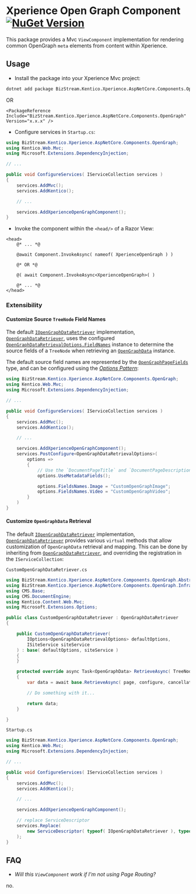 # Xperience Open Graph Component [![NuGet Version](https://img.shields.io/nuget/v/BizStream.Kentico.Xperience.AspNetCore.Components.OpenGraph)](https://nuget.org/packages/bizstream.kentico.xperience.aspnetcore.components.opengraph)

This package provides a Mvc `ViewComponent` implementation for rendering common OpenGraph `meta` elements from content within Xperience.

## Usage

- Install the package into your Xperience Mvc project:

```bash
dotnet add package BizStream.Kentico.Xperience.AspNetCore.Components.OpenGraph
```

OR

```csproj
<PackageReference Include="BizStream.Kentico.Xperience.AspNetCore.Components.OpenGraph" Version="x.x.x" />
```

- Configure services in `Startup.cs`:

```csharp
using BizStream.Kentico.Xperience.AspNetCore.Components.OpenGraph;
using Kentico.Web.Mvc;
using Microsoft.Extensions.DependencyInjection;

// ...

public void ConfigureServices( IServiceCollection services )
{
    services.AddMvc();
    services.AddKentico();

    // ...

    services.AddXperienceOpenGraphComponent();
}
```

- Invoke the component within the `<head/>` of a Razor View:

```razor
<head>
    @* ... *@

    @await Component.InvokeAsync( nameof( XperienceOpenGraph ) )

    @* OR *@

    @( await Component.InvokeAsync<XperienceOpenGraph>( )

    @* ... *@
</head>
```

### Extensibility

#### Customize Source `TreeNode` Field Names

The default [`IOpenGraphDataRetriever`](src/Abstractions/IOpenGraphDataRetriever.cs) implementation, [`OpenGraphDataRetriever`](src/Infrastructure/OpenGraphDataRetriever.cs), uses the configured [`OpenGraphDataRetrievalOptions.FieldNames`](src/Abstractions/OpenGraphData.cs#L13) instance to determine the source fields of a `TreeNode` when retrieving an [`OpenGraphData`](src/Abstractions/OpenGraphData.cs) instance.

The default source field names are represented by the [`OpenGraphPageFields`](src/Abstractions/OpenGraphPageFields.cs) type, and can be configured using the [_Options Pattern_](https://docs.microsoft.com/en-us/aspnet/core/fundamentals/configuration/options):

```csharp
using BizStream.Kentico.Xperience.AspNetCore.Components.OpenGraph;
using Kentico.Web.Mvc;
using Microsoft.Extensions.DependencyInjection;

// ...

public void ConfigureServices( IServiceCollection services )
{
    services.AddMvc();
    services.AddKentico();

    // ...

    services.AddXperienceOpenGraphComponent();
    services.PostConfigure<OpenGraphDataRetrievalOptions>(
        options =>
        {
            // Use the `DocumentPageTitle` and `DocumentPageDescription` fields provided by Xperience.
            options.UseMetadataFields();

            options.FieldsNames.Image = "CustomOpenGraphImage";
            options.FieldsNames.Video = "CustomOpenGraphVideo";
        }
    )
}
```

#### Customize `OpenGraphData` Retrieval

The default [`IOpenGraphDataRetriever`](src/Abstractions/IOpenGraphDataRetriever.cs) implementation, [`OpenGraphDataRetriever`](src/Infrastructure/OpenGraphDataRetriever.cs) provides various `virtual` methods that allow customization of `OpenGraphData` retrieval and mapping. This can be done by inheriting from [`OpenGraphDataRetriever`](src/Infrastructure/OpenGraphDataRetriever.cs), and overriding the registration in the `IServiceCollection`:

`CustomOpenGraphDataRetriever.cs`

```csharp
using BizStream.Kentico.Xperience.AspNetCore.Components.OpenGraph.Abstractions;
using BizStream.Kentico.Xperience.AspNetCore.Components.OpenGraph.Infrastructure;
using CMS.Base;
using CMS.DocumentEngine;
using Kentico.Content.Web.Mvc;
using Microsoft.Extensions.Options;

public class CustomOpenGraphDataRetriever : OpenGraphDataRetriever
{

    public CustomOpenGraphDataRetriever(
        IOptions<OpenGraphDataRetrievalOptions> defaultOptions,
        ISiteService siteService
    ) : base( defaultOptions, siteService )
    {
    }

    protected override async Task<OpenGraphData> RetrieveAsync( TreeNode page, Action<OpenGraphDataRetrievalOptions> configure = null, CancellationToken cancellation = default )
    {
        var data = await base.RetrieveAsync( page, configure, cancellation );

        // Do something with it...

        return data;
    }

}
```

`Startup.cs`

```csharp
using BizStream.Kentico.Xperience.AspNetCore.Components.OpenGraph;
using Kentico.Web.Mvc;
using Microsoft.Extensions.DependencyInjection;

// ...

public void ConfigureServices( IServiceCollection services )
{
    services.AddMvc();
    services.AddKentico();

    // ...

    services.AddXperienceOpenGraphComponent();

    // replace ServiceDescriptor
    services.Replace(
        new ServiceDescriptor( typeof( IOpenGraphDataRetriever ), typeof( CustomOpenGraphDataRetriever ), ServiceLifetime.Transient )
    );
}
```

## FAQ

- _Will this `ViewComponent` work if I'm not using Page Routing?_

no.
